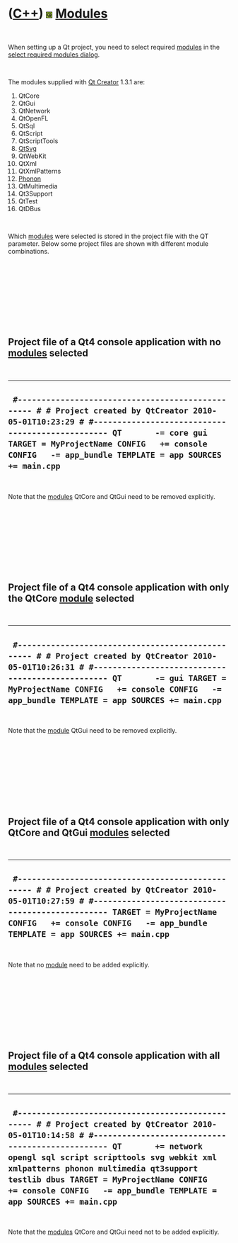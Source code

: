 



 

 

 

 

 

([C++](Cpp.md)) ![Qt](PicQt.png) [Modules](CppQtModule.md)
============================================================

 

When setting up a Qt project, you need to select required
[modules](CppQtModule.md) in the [select required modules
dialog](CppQtCreatorSelectRequiredModules.png).

 

The modules supplied with [Qt Creator](CppQtCreator.md) 1.3.1 are:

1.  QtCore
2.  QtGui
3.  QtNetwork
4.  QtOpenFL
5.  QtSql
6.  QtScript
7.  QtScriptTools
8.  [QtSvg](CppQtSvg.md)
9.  QtWebKit
10. QtXml
11. QtXmlPatterns
12. [Phonon](CppPhonon.md)
13. QtMultimedia
14. Qt3Support
15. QtTest
16. QtDBus

 

Which [modules](CppQtModule.md) were selected is stored in the project
file with the QT parameter. Below some project files are shown with
different module combinations.

 

 

 

 

 

Project file of a Qt4 console application with no [modules](CppQtModule.md) selected
-------------------------------------------------------------------------------------

 

  -------------------------------------------------------------------------------------------------------------------------------------------------------------------------------------------------------------------------------------------------------------------------------------------
  ` #------------------------------------------------- # # Project created by QtCreator 2010-05-01T10:23:29 # #------------------------------------------------- QT       -= core gui TARGET = MyProjectName CONFIG   += console CONFIG   -= app_bundle TEMPLATE = app SOURCES += main.cpp`
  -------------------------------------------------------------------------------------------------------------------------------------------------------------------------------------------------------------------------------------------------------------------------------------------

 

Note that the [modules](CppQtModule.md) QtCore and QtGui need to be
removed explicitly.

 

 

 

 

 

Project file of a Qt4 console application with only the QtCore [module](CppQtModule.md) selected
-------------------------------------------------------------------------------------------------

 

  --------------------------------------------------------------------------------------------------------------------------------------------------------------------------------------------------------------------------------------------------------------------------------------
  ` #------------------------------------------------- # # Project created by QtCreator 2010-05-01T10:26:31 # #------------------------------------------------- QT       -= gui TARGET = MyProjectName CONFIG   += console CONFIG   -= app_bundle TEMPLATE = app SOURCES += main.cpp`
  --------------------------------------------------------------------------------------------------------------------------------------------------------------------------------------------------------------------------------------------------------------------------------------

 

Note that the [module](CppQtModule.md) QtGui need to be removed
explicitly.

 

 

 

 

 

Project file of a Qt4 console application with only QtCore and QtGui [modules](CppQtModule.md) selected
--------------------------------------------------------------------------------------------------------

 

  ----------------------------------------------------------------------------------------------------------------------------------------------------------------------------------------------------------------------------------------------------------------------
  ` #------------------------------------------------- # # Project created by QtCreator 2010-05-01T10:27:59 # #------------------------------------------------- TARGET = MyProjectName CONFIG   += console CONFIG   -= app_bundle TEMPLATE = app SOURCES += main.cpp`
  ----------------------------------------------------------------------------------------------------------------------------------------------------------------------------------------------------------------------------------------------------------------------

 

Note that no [module](CppQtModule.md) need to be added explicitly.

 

 

 

 

 

Project file of a Qt4 console application with all [modules](CppQtModule.md) selected
--------------------------------------------------------------------------------------

 

  ---------------------------------------------------------------------------------------------------------------------------------------------------------------------------------------------------------------------------------------------------------------------------------------------------------------------------------------------------------------------------------------------
  ` #------------------------------------------------- # # Project created by QtCreator 2010-05-01T10:14:58 # #------------------------------------------------- QT       += network opengl sql script scripttools svg webkit xml xmlpatterns phonon multimedia qt3support testlib dbus TARGET = MyProjectName CONFIG   += console CONFIG   -= app_bundle TEMPLATE = app SOURCES += main.cpp`
  ---------------------------------------------------------------------------------------------------------------------------------------------------------------------------------------------------------------------------------------------------------------------------------------------------------------------------------------------------------------------------------------------

 

Note that the [modules](CppQtModule.md) QtCore and QtGui need not to be
added explicitly.

 

 

 

 

 





 



